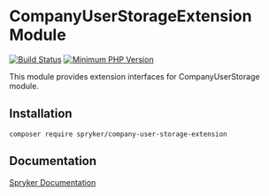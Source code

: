 # CompanyUserStorageExtension Module
[![Build Status](https://travis-ci.org/spryker/company-user-storage-extension.svg)](https://travis-ci.org/spryker/company-user-storage-extension)
[![Minimum PHP Version](https://img.shields.io/badge/php-%3E%3D%207.3-8892BF.svg)](https://php.net/)

This module provides extension interfaces for CompanyUserStorage module.

## Installation

```
composer require spryker/company-user-storage-extension
```

## Documentation

[Spryker Documentation](https://academy.spryker.com/developing_with_spryker/module_guide/modules.html)
